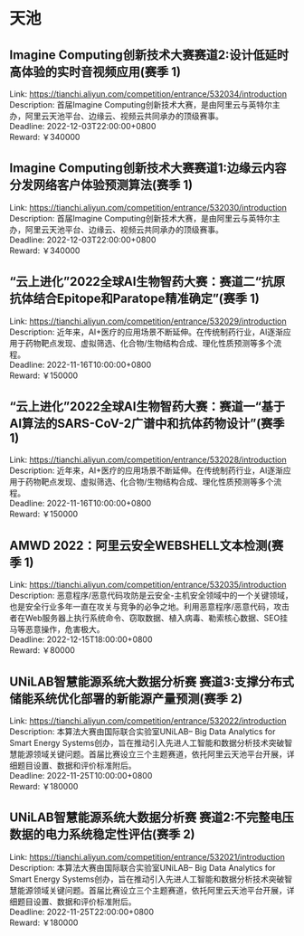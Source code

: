 # 天池



## Imagine Computing创新技术大赛赛道2:设计低延时高体验的实时音视频应用(赛季 1)

Link: https://tianchi.aliyun.com/competition/entrance/532034/introduction  
Description: 首届Imagine Computing创新技术大赛，是由阿里云与英特尔主办，阿里云天池平台、边缘云、视频云共同承办的顶级赛事。  
Deadline: 2022-12-03T22:00:00+0800  
Reward: ￥340000  


## Imagine Computing创新技术大赛赛道1:边缘云内容分发网络客户体验预测算法(赛季 1)

Link: https://tianchi.aliyun.com/competition/entrance/532030/introduction  
Description: 首届Imagine Computing创新技术大赛，是由阿里云与英特尔主办，阿里云天池平台、边缘云、视频云共同承办的顶级赛事。  
Deadline: 2022-12-03T22:00:00+0800  
Reward: ￥340000  


## “云上进化”2022全球AI生物智药大赛：赛道二“抗原抗体结合Epitope和Paratope精准确定”(赛季 1)

Link: https://tianchi.aliyun.com/competition/entrance/532029/introduction  
Description: 近年来，AI+医疗的应用场景不断延伸。在传统制药行业，AI逐渐应用于药物靶点发现、虚拟筛选、化合物/生物结构合成、理化性质预测等多个流程。  
Deadline: 2022-11-16T10:00:00+0800  
Reward: ￥150000  


## “云上进化”2022全球AI生物智药大赛：赛道一“基于AI算法的SARS-CoV-2广谱中和抗体药物设计”(赛季 1)

Link: https://tianchi.aliyun.com/competition/entrance/532028/introduction  
Description: 近年来，AI+医疗的应用场景不断延伸。在传统制药行业，AI逐渐应用于药物靶点发现、虚拟筛选、化合物/生物结构合成、理化性质预测等多个流程。  
Deadline: 2022-11-16T10:00:00+0800  
Reward: ￥150000  


## AMWD 2022：阿里云安全WEBSHELL文本检测(赛季 1)

Link: https://tianchi.aliyun.com/competition/entrance/532035/introduction  
Description: 恶意程序/恶意代码攻防是云安全-主机安全领域中的一个关键领域，也是安全行业多年一直在攻关与竞争的必争之地。利用恶意程序/恶意代码，攻击者在Web服务器上执行系统命令、窃取数据、植入病毒、勒索核心数据、SEO挂马等恶意操作，危害极大。  
Deadline: 2022-12-15T18:00:00+0800  
Reward: ￥80000  


## UNiLAB智慧能源系统大数据分析赛 赛道3:支撑分布式储能系统优化部署的新能源产量预测(赛季 2)

Link: https://tianchi.aliyun.com/competition/entrance/532022/introduction  
Description: 本算法大赛由国际联合实验室UNiLAB– Big Data Analytics for Smart Energy Systems创办，旨在推动引入先进人工智能和数据分析技术突破智慧能源领域关键问题。首届比赛设立三个主题赛道，依托阿里云天池平台开展，详细题目设置、数据和评价标准附后。  
Deadline: 2022-11-25T10:00:00+0800  
Reward: ￥180000  


## UNiLAB智慧能源系统大数据分析赛 赛道2:不完整电压数据的电力系统稳定性评估(赛季 2)

Link: https://tianchi.aliyun.com/competition/entrance/532021/introduction  
Description: 本算法大赛由国际联合实验室UNiLAB– Big Data Analytics for Smart Energy Systems创办，旨在推动引入先进人工智能和数据分析技术突破智慧能源领域关键问题。首届比赛设立三个主题赛道，依托阿里云天池平台开展，详细题目设置、数据和评价标准附后。  
Deadline: 2022-11-25T22:00:00+0800  
Reward: ￥180000  

